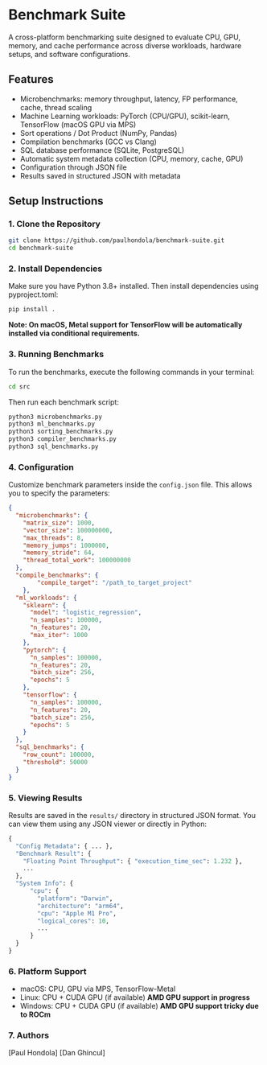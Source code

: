 # Benchmark Suite

A cross-platform benchmarking suite designed to evaluate CPU, GPU, memory, and cache performance across diverse workloads, hardware setups, and software configurations.

## Features

- Microbenchmarks: memory throughput, latency, FP performance, cache, thread scaling
- Machine Learning workloads: PyTorch (CPU/GPU), scikit-learn, TensorFlow (macOS GPU via MPS)
- Sort operations / Dot Product (NumPy, Pandas)
- Compilation benchmarks (GCC vs Clang)
- SQL database performance (SQLite, PostgreSQL)
- Automatic system metadata collection (CPU, memory, cache, GPU)
- Configuration through JSON file
- Results saved in structured JSON with metadata

## Setup Instructions

### 1. Clone the Repository

```bash
git clone https://github.com/paulhondola/benchmark-suite.git
cd benchmark-suite
```

### 2. Install Dependencies

Make sure you have Python 3.8+ installed. Then install dependencies using pyproject.toml:

```python
pip install .
```

**Note: On macOS, Metal support for TensorFlow will be automatically installed via conditional requirements.**

### 3. Running Benchmarks

To run the benchmarks, execute the following commands in your terminal:

```bash
cd src
```

Then run each benchmark script:

```python
python3 microbenchmarks.py
python3 ml_benchmarks.py
python3 sorting_benchmarks.py
python3 compiler_benchmarks.py
python3 sql_benchmarks.py
```

### 4. Configuration

Customize benchmark parameters inside the `config.json` file. This allows you to specify the parameters:

```JSON
{
  "microbenchmarks": {
    "matrix_size": 1000,
    "vector_size": 100000000,
    "max_threads": 8,
    "memory_jumps": 1000000,
    "memory_stride": 64,
    "thread_total_work": 100000000
  },
  "compile_benchmarks": {
		"compile_target": "/path_to_target_project"
	},
  "ml_workloads": {
    "sklearn": {
      "model": "logistic_regression",
      "n_samples": 100000,
      "n_features": 20,
      "max_iter": 1000
    },
    "pytorch": {
      "n_samples": 100000,
      "n_features": 20,
      "batch_size": 256,
      "epochs": 5
    },
    "tensorflow": {
      "n_samples": 100000,
      "n_features": 20,
      "batch_size": 256,
      "epochs": 5
    }
  },
  "sql_benchmarks": {
  	"row_count": 100000,
	"threshold": 50000
  }
}
```

### 5. Viewing Results

Results are saved in the `results/` directory in structured JSON format. You can view them using any JSON viewer or directly in Python:

```python
{
  "Config Metadata": { ... },
  "Benchmark Result": {
    "Floating Point Throughput": { "execution_time_sec": 1.232 },
    ...
  },
  "System Info": {
	  "cpu": {
	    "platform": "Darwin",
	    "architecture": "arm64",
	    "cpu": "Apple M1 Pro",
	    "logical_cores": 10,
	    ...
	  }
  }
}
```

### 6. Platform Support

- macOS: CPU, GPU via MPS, TensorFlow-Metal
- Linux: CPU + CUDA GPU (if available) **AMD GPU support in progress**
- Windows: CPU + CUDA GPU (if available) **AMD GPU support tricky due to ROCm**

### 7. Authors

[Paul Hondola]
[Dan Ghincul]
